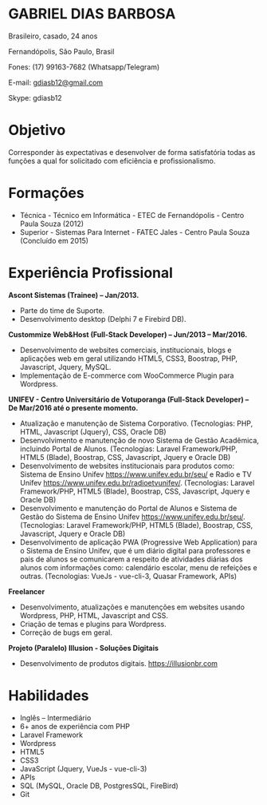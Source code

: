# GABRIEL DIAS BARBOSA
Brasileiro, casado, 24 anos

Fernandópolis, São Paulo, Brasil

Fones: (17) 99163-7682 (Whatsapp/Telegram) 

E-mail: gdiasb12@gmail.com 

Skype: gdiasb12 

# Objetivo
Corresponder às expectativas e desenvolver de forma satisfatória todas as funções a qual for solicitado com eficiência e profissionalismo.

# Formações
- Técnica - Técnico em Informática - ETEC de Fernandópolis - Centro Paula Souza (2012)
- Superior - Sistemas Para Internet - FATEC Jales - Centro Paula Souza (Concluído em 2015)

# Experiência Profissional

**Ascont Sistemas (Trainee) – Jan/2013.**
- Parte do time de Suporte.
- Desenvolvimento desktop (Delphi 7 e Firebird DB).

**Custommize Web&Host (Full-Stack Developer) – Jun/2013 – Mar/2016.**
- Desenvolvimento de websites comerciais, institucionais, blogs e aplicações web em geral utilizando HTML5, CSS3, Boostrap, PHP, Javascript, Jquery, MySQL.
- Implementação de E-commerce com WooCommerce Plugin para Wordpress.

**UNIFEV - Centro Universitário de Votuporanga (Full-Stack Developer) – De Mar/2016 até o presente momento.**
- Atualização e manutenção de Sistema Corporativo. (Tecnologias: PHP, HTML, Javascript (Jquery), CSS, Oracle DB)
- Desenvolvimento e manutenção de novo Sistema de Gestão Acadêmica, incluindo Portal de Alunos. (Tecnologias: Laravel Framework/PHP, HTML5 (Blade), Boostrap, CSS, Javascript, Jquery e Oracle DB)
- Desenvolvimento de websites institucionais para produtos como: Sistema de Ensino Unifev https://www.unifev.edu.br/seu/ e Radio e TV Unifev https://www.unifev.edu.br/radioetvunifev/. (Tecnologias: Laravel Framework/PHP, HTML5 (Blade), Boostrap, CSS, Javascript, Jquery e Oracle DB)
- Desenvolvimento e manutenção do Portal de Alunos e Sistema de Gestão do Sistema de Ensino Unifev https://www.unifev.edu.br/seu/. (Tecnologias: Laravel Framework/PHP, HTML5 (Blade), Boostrap, CSS, Javascript, Jquery e Oracle DB)
- Desenvolvimento de aplicação PWA (Progressive Web Application) para o Sistema de Ensino Unifev, que é um diário digital para professores e pais de alunos se comunicarem a respeito de atividades diárias dos alunos com informações como: calendário escolar, menu de refeições e outras. (Tecnologias: VueJs - vue-cli-3, Quasar Framework, APIs)

**Freelancer**
- Desenvolvimento, atualizações e manutenções em websites usando Wordpress, PHP, HTML, Javascript and CSS.
- Criação de temas e plugins para Wordpress.
- Correção de bugs em geral.

**Projeto (Paralelo) Illusion - Soluções Digitais**
- Desenvolvimento de produtos digitais. https://illusionbr.com

# Habilidades
- Inglês – Intermediário
- 6+ anos de experiência com PHP
- Laravel Framework
- Wordpress
- HTML5
- CSS3
- JavaScript (Jquery, VueJs - vue-cli-3)
- APIs
- SQL (MySQL, Oracle DB, PostgresSQL, FireBird)
- Git